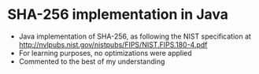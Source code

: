 
# SHA-256 implementation in Java

- Java implementation of SHA-256, as following the NIST specification at http://nvlpubs.nist.gov/nistpubs/FIPS/NIST.FIPS.180-4.pdf
- For learning purposes, no optimizations were applied
- Commented to the best of my understanding
